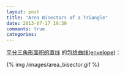 ```yaml
---
layout: post
title: "Area Bisectors of a Triangle"
date: 2013-07-17 19:30
comments: true
categories: 
---
```

[平分三角形面积的直线](http://bbs.emath.ac.cn/forum.php?mod=viewthread&tid=5068) 的[包络曲线\(envelope\)](http://en.wikipedia.org/wiki/Envelope_\(mathematics\))：
<!-- more -->
{% img /images/area_bisector.gif %}



